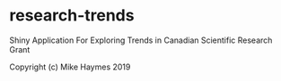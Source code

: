 # research-trends
Shiny Application For Exploring Trends in Canadian Scientific Research Grant


Copyright (c) Mike Haymes 2019
